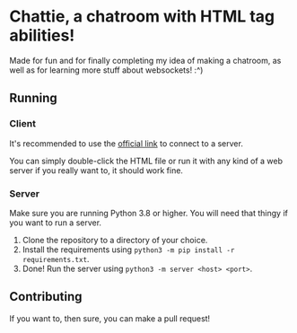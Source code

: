 # Chattie, a chatroom with HTML tag abilities!
Made for fun and for finally completing my idea of making a chatroom, as well as for learning more stuff about websockets! :^)

## Running

### Client
It's recommended to use the [official link](https://bemxio.xyz/chattie) to connect to a server.

You can simply double-click the HTML file or run it with any kind of a web server if you really want to, it should work fine.

### Server
Make sure you are running Python 3.8 or higher. You will need that thingy if you want to run a server.

1. Clone the repository to a directory of your choice.
2. Install the requirements using `python3 -m pip install -r requirements.txt`.
3. Done! Run the server using `python3 -m server <host> <port>`.

## Contributing
If you want to, then sure, you can make a pull request!